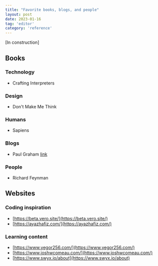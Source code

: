 ```yaml
---
title: "Favorite books, blogs, and people"
layout: post
date: 2023-01-16
tag: 'editor'
category: 'reference'
---
```


[In construction]

## Books

### Technology
- Crafting Interpreters

### Design
- Don't Make Me Think

### Humans
- Sapiens

### Blogs
- Paul Graham [link](http://www.paulgraham.com/articles.html)

### People
- Richard Feynman 

## Websites

### Coding inspiration
- [https://beta.vero.site/](https://beta.vero.site/)
- [https://ayazhafiz.com/](https://ayazhafiz.com/)

### Learning content
- [https://www.yegor256.com/](https://www.yegor256.com/)
- [https://www.joshwcomeau.com/](https://www.joshwcomeau.com/)
- [https://www.swyx.io/about](https://www.swyx.io/about)
